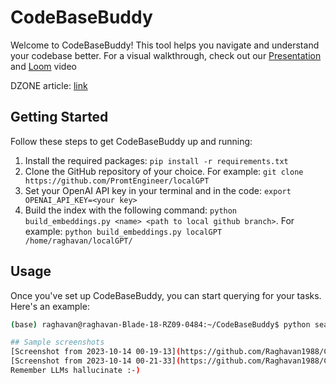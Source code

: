 # CodeBaseBuddy

Welcome to CodeBaseBuddy! This tool helps you navigate and understand your codebase better. For a visual walkthrough, check out our [Presentation](https://lablab.ai/event/open-interpreter-hackathon/githubbuddy/codebasebuddy)
 and [Loom](https://www.loom.com/share/348d46575c2f42a68b8fa82d879f40aa?sid=45fc13ea-55a1-40b0-915b-dc8c0adbf4b9) video

 DZONE article: [link](https://dzone.com/articles/code-search-using-retrieval-augmented-generation)

## Getting Started

Follow these steps to get CodeBaseBuddy up and running:

1. Install the required packages: `pip install -r requirements.txt`
2. Clone the GitHub repository of your choice. For example: `git clone https://github.com/PromtEngineer/localGPT`
3. Set your OpenAI API key in your terminal and in the code: `export OPENAI_API_KEY=<your key>`
4. Build the index with the following command: `python build_embeddings.py <name> <path to local github branch>`. For example: `python build_embeddings.py localGPT /home/raghavan/localGPT/`

## Usage

Once you've set up CodeBaseBuddy, you can start querying for your tasks. Here's an example:

```bash
(base) raghavan@raghavan-Blade-18-RZ09-0484:~/CodeBaseBuddy$ python search.py "which files should i change and how should i add support to new LLM Falcon 80b" 5 localGPT

## Sample screenshots
[Screenshot from 2023-10-14 00-19-13](https://github.com/Raghavan1988/CodeBaseBuddy/assets/493090/5bd63e8b-52f6-483d-8a06-492d50cd2fff)
[Screenshot from 2023-10-14 00-21-33](https://github.com/Raghavan1988/CodeBaseBuddy/assets/493090/03a1f3b5-f939-43bb-b1c9-efcec6548c22)
Remember LLMs hallucinate :-)
